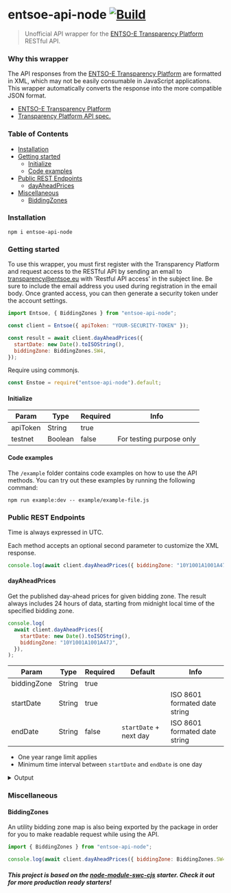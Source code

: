 # entsoe-api-node [![Build](https://github.com/rabinage/entsoe-api-node/actions/workflows/ci.yaml/badge.svg)](https://github.com/rabinage/entsoe-api-node/actions/workflows/ci.yaml)

> Unofficial API wrapper for the [ENTSO-E Transparency Platform](https://transparency.entsoe.eu) RESTful API.

### Why this wrapper

The API responses from the [ENTSO-E Transparency Platform](https://transparency.entsoe.eu) are formatted in XML, which may not be easily consumable in JavaScript applications. This wrapper automatically converts the response into the more compatible JSON format.

- [ENTSO-E Transparency Platform](https://transparency.entsoe.eu/dashboard/show)
- [Transparency Platform API spec.](https://transparency.entsoe.eu/content/static_content/Static%20content/web%20api/Guide.html)

### Table of Contents

- [Installation](#installation)
- [Getting started](#getting-started)
  - [Initialize](#initialize)
  - [Code examples](#code-examples)
- [Public REST Endpoints](#public-rest-endpoints)
  - [dayAheadPrices](#day-ahead-prices)
- [Miscellaneous](#miscellaneous)
  - [BiddingZones](#bidding-zones)

### Installation

    npm i entsoe-api-node

### Getting started

To use this wrapper, you must first register with the Transparency Platform and request access to the RESTful API by sending an email to transparency@entsoe.eu with 'Restful API access' in the subject line. Be sure to include the email address you used during registration in the email body. Once granted access, you can then generate a security token under the account settings.

```js
import Entsoe, { BiddingZones } from "entsoe-api-node";

const client = Entsoe({ apiToken: "YOUR-SECURITY-TOKEN" });

const result = await client.dayAheadPrices({
  startDate: new Date().toISOString(),
  biddingZone: BiddingZones.SW4,
});
```

Require using commonjs.

```js
const Enstoe = require("entsoe-api-node").default;
```

#### Initialize

| Param    | Type    | Required | Info                     |
| -------- | ------- | -------- | ------------------------ |
| apiToken | String  | true     |                          |
| testnet  | Boolean | false    | For testing purpose only |

#### Code examples

The `/example` folder contains code examples on how to use the API methods. You can try out these examples by running the following command:

    npm run example:dev -- example/example-file.js

### Public REST Endpoints

Time is always expressed in UTC.

Each method accepts an optional second parameter to customize the XML response.

```js
console.log(await client.dayAheadPrices({ biddingZone: "10Y1001A1001A47J" }, (xmlString) async => /* parse the XML and return some magic */));
```

#### dayAheadPrices

Get the published day-ahead prices for given bidding zone. The result always includes 24 hours of data, starting from midnight local time of the specified bidding zone.

```js
console.log(
  await client.dayAheadPrices({
    startDate: new Date().toISOString(),
    biddingZone: "10Y1001A1001A47J",
  }),
);
```

| Param       | Type   | Required | Default                | Info                          |
| ----------- | ------ | -------- | ---------------------- | ----------------------------- |
| biddingZone | String | true     |                        |
| startDate   | String | true     |                        | ISO 8601 formated date string |
| endDate     | String | false    | `startDate` + next day | ISO 8601 formated date string |

- One year range limit applies
- Minimum time interval between `startDate` and `endDate` is one day

<details>
<summary>Output</summary>

```js
{
  "mRID": "d2ac60ea49be4a73b8dd3af014e19ff6",
  "revisionNumber": 1,
  "type": "A44",
  "senderMarketParticipantMRID": "10X1001A1001A450",
  "senderMarketParticipantMarketRoleType": "A32",
  "receiverMarketParticipantMRID": "10X1001A1001A450",
  "receiverMarketParticipantMarketRoleType": "A33",
  "createdDateTime": "2022-10-12T20:39:24Z",
  "timezone": "UTC",
  "period": {
    "timeInterval": { "start": "2022-08-11T22:00Z", "end": "2022-08-12T22:00Z" }
  },
  "timeSeries": [
    {
      "mRID": "1",
      "businessType": "A62",
      "inDomainMRID": "10Y1001A1001A47J",
      "outDomainMRID": "10Y1001A1001A47J",
      "currencyUnitName": "EUR",
      "priceMeasureUnitName": "MWH",
      "curveType": "A01",
      "period": {
        "timeInterval": {
          "start": "2022-08-11T22:00Z",
          "end": "2022-08-12T22:00Z"
        },
        "resolution": "PT60M",
        "point": [
          { "position": 1, "priceAmount": 411.97 },
          { "position": 2, "priceAmount": 395.28 },
          { "position": 3, "priceAmount": 386.2 },
          { "position": 4, "priceAmount": 382.55 },
          { "position": 5, "priceAmount": 392.89 },
          { "position": 6, "priceAmount": 398.21 },
          { "position": 7, "priceAmount": 469.21 },
          { "position": 8, "priceAmount": 513.31 },
          { "position": 9, "priceAmount": 508 },
          { "position": 10, "priceAmount": 472.56 },
          { "position": 11, "priceAmount": 419.9 },
          { "position": 12, "priceAmount": 405.6 },
          { "position": 13, "priceAmount": 376.39 },
          { "position": 14, "priceAmount": 328.45 },
          { "position": 15, "priceAmount": 334.37 },
          { "position": 16, "priceAmount": 372.09 },
          { "position": 17, "priceAmount": 393.24 },
          { "position": 18, "priceAmount": 448.08 },
          { "position": 19, "priceAmount": 478.23 },
          { "position": 20, "priceAmount": 546.56 },
          { "position": 21, "priceAmount": 551.83 },
          { "position": 22, "priceAmount": 495.59 },
          { "position": 23, "priceAmount": 458.21 },
          { "position": 24, "priceAmount": 413.84 }
        ]
      }
    }
  ]
}
```

</details>

### Miscellaneous

#### BiddingZones

An utility bidding zone map is also being exported by the package in order for you to make readable request while using the API.

```js
import { BiddingZones } from "entsoe-api-node";

console.log(await client.dayAheadPrices({ biddingZone: BiddingZones.SW4 }));
```

##### This project is based on the [node-module-swc-cjs](https://github.com/rabinage/starters/tree/main/node-module-swc-cjs) starter. Check it out for more production ready starters!
